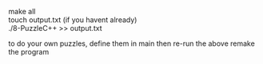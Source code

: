 make all</br>
touch output.txt (if you havent already)</br>
./8-PuzzleC++ >> output.txt

to do your own puzzles, define them in main then re-run the above remake the program
